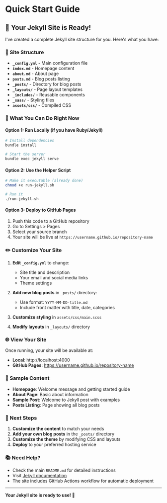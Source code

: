 # Quick Start Guide

## 🚀 Your Jekyll Site is Ready!

I've created a complete Jekyll site structure for you. Here's what you have:

### 📁 Site Structure
- **`_config.yml`** - Main configuration file
- **`index.md`** - Homepage content
- **`about.md`** - About page
- **`posts.md`** - Blog posts listing
- **`_posts/`** - Directory for blog posts
- **`_layouts/`** - Page layout templates
- **`_includes/`** - Reusable components
- **`_sass/`** - Styling files
- **`assets/css/`** - Compiled CSS

### 🎯 What You Can Do Right Now

#### Option 1: Run Locally (if you have Ruby/Jekyll)
```bash
# Install dependencies
bundle install

# Start the server
bundle exec jekyll serve
```

#### Option 2: Use the Helper Script
```bash
# Make it executable (already done)
chmod +x run-jekyll.sh

# Run it
./run-jekyll.sh
```

#### Option 3: Deploy to GitHub Pages
1. Push this code to a GitHub repository
2. Go to Settings > Pages
3. Select your source branch
4. Your site will be live at `https://username.github.io/repository-name`

### ✏️ Customize Your Site

1. **Edit `_config.yml`** to change:
   - Site title and description
   - Your email and social media links
   - Theme settings

2. **Add new blog posts** in `_posts/` directory:
   - Use format: `YYYY-MM-DD-title.md`
   - Include front matter with title, date, categories

3. **Customize styling** in `assets/css/main.scss`

4. **Modify layouts** in `_layouts/` directory

### 🌐 View Your Site

Once running, your site will be available at:
- **Local**: http://localhost:4000
- **GitHub Pages**: https://username.github.io/repository-name

### 📝 Sample Content

- **Homepage**: Welcome message and getting started guide
- **About Page**: Basic about information
- **Sample Post**: Welcome to Jekyll post with examples
- **Posts Listing**: Page showing all blog posts

### 🔧 Next Steps

1. **Customize the content** to match your needs
2. **Add your own blog posts** in the `_posts/` directory
3. **Customize the theme** by modifying CSS and layouts
4. **Deploy** to your preferred hosting service

### 📚 Need Help?

- Check the main `README.md` for detailed instructions
- Visit [Jekyll documentation](https://jekyllrb.com/docs/)
- The site includes GitHub Actions workflow for automatic deployment

---

**Your Jekyll site is ready to use! 🎉**
